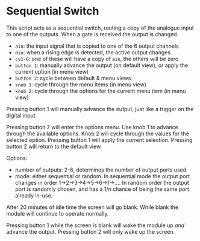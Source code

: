 # Sequential Switch

This script acts as a sequential switch, routing a copy of the analogue input
to one of the outputs.  When a gate is received the output is changed.

- `ain`: the input signal that is copied to one of the 6 output channels
- `din`: when a rising edge is detected, the active output changes
- `cv1-6`: one of these will have a copy of `ain`, the others will be zero
- `button 1`: manually advance the output (on default view), or apply the current
  option (in menu view)
- `button 2`: cycle between default & menu views
- `knob 1`: cycle through the menu items (in menu view)
- `knob 2`: cycle through the options for the current menu item (in menu view)

Pressing button 1 will manually advance the output, just like a trigger
on the digital input.

Pressing button 2 will enter the options menu.  Use knob 1 to
advance through the available options.  Knob 2 will cycle through the
values for the selected option.  Pressing button 1 will apply the
current selection.  Pressing button 2 will return to the default view.

Options:
- number of outputs: 2-6, determines the number of output ports used
- mode: either sequential or random.  In sequential mode the output port changes
  in order 1->2->3->4->5->6->1->.... In random order the output port is randomly
  chosen, and has a 1/n chance of being the same port already in-use.
  
After 20 minutes of idle time the screen will go blank. While blank the module
will continue to operate normally.

Pressing button 1 while the screen is blank will wake the module up
_and_ advance the output.  Pressing button 2 will only wake up the screen.